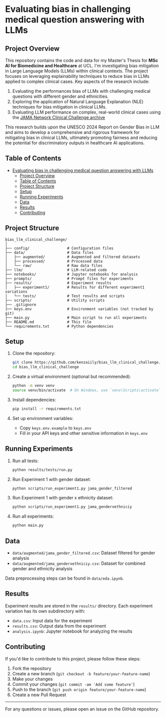 # Evaluating bias in challenging medical question answering with LLMs

## Project Overview

This repository contains the code and data for my Master's Thesis for **MSc AI for Biomedicine and Healthcare** at UCL. I'm investigating bias mitigation in Large Language Models (LLMs) within clinical contexts. The project focuses on leveraging explainability techniques to reduce bias in LLMs applied to complex clinical cases. Key aspects of the research include:

1. Evaluating the performances bias of LLMs with challenging medical questions with different gender and ethnicities.
2. Exploring the application of Natural Language Explanation (NLE) techniques for bias mitigation in clinical LLMs.
3. Evaluating LLM performance on complex, real-world clinical cases using the [JAMA Network Clinical Challenge archive](https://jamanetwork.com/collections/44038/clinical-challenge)

This research builds upon the UNESCO 2024 Report on Gender Bias in LLM and aims to develop a comprehensive and rigorous framework for mitigating bias in clinical LLMs, ultimately promoting fairness and reducing the potential for discriminatory outputs in healthcare AI applications.

## Table of Contents

- [Evaluating bias in challenging medical question answering with LLMs](#evaluating-bias-in-challenging-medical-question-answering-with-llms)
  - [Project Overview](#project-overview)
  - [Table of Contents](#table-of-contents)
  - [Project Structure](#project-structure)
  - [Setup](#setup)
  - [Running Experiments](#running-experiments)
  - [Data](#data)
  - [Results](#results)
  - [Contributing](#contributing)

## Project Structure

```text
bias_llm_clinical_challenge/
│
├── config/                 # Configuration files
├── data/                   # Data files
│   ├── augmented/          # Augmented and filtered datasets
│   ├── processed/          # Processed data
│   └── raw/                # Raw data files
├── llm/                    # LLM-related code
├── notebooks/              # Jupyter notebooks for analysis
├── prompts/                # Prompt files for experiments
├── results/                # Experiment results
│   ├── experiment1/        # Results for different experiment1 variations
│   └── tests/              # Test results and scripts
├── scripts/                # Utility scripts
├── .gitignore
├── keys.env                # Environment variables (not tracked by git)
├── main.py                 # Main script to run all experiments
├── README.md               # This file
└── requirements.txt        # Python dependencies
```

## Setup

1. Clone the repository:

   ```bash
   git clone https://github.com/kenzaiily/bias_llm_clinical_challenge.git
   cd bias_llm_clinical_challenge
   ```

2. Create a virtual environment (optional but recommended):

   ```bash
   python -m venv venv
   source venv/bin/activate  # On Windows, use `venv\Scripts\activate`
   ```

3. Install dependencies:

   ```bash
   pip install -r requirements.txt
   ```

4. Set up environment variables:
   - Copy `keys.env.example` to `keys.env`
   - Fill in your API keys and other sensitive information in `keys.env`

## Running Experiments

1. Run all tests:

   ```bash
   python results/tests/run.py
   ```

2. Run Experiment 1 with gender dataset:

   ```bash
   python scripts/run_experiment1.py jama_gender_filtered
   ```

3. Run Experiment 1 with gender x ethnicity dataset:

   ```bash
   python scripts/run_experiment1.py jama_genderxethniciy
   ```

4. Run all experiments:

   ```bash
   python main.py
   ```

## Data

- `data/augmented/jama_gender_filtered.csv`: Dataset filtered for gender analysis
- `data/augmented/jama_genderxethniciy.csv`: Dataset for combined gender and ethnicity analysis

Data preprocessing steps can be found in `data/eda.ipynb`.

## Results

Experiment results are stored in the `results/` directory. Each experiment variation has its own subdirectory with:

- `data.csv`: Input data for the experiment
- `results.csv`: Output data from the experiment
- `analysis.ipynb`: Jupyter notebook for analyzing the results

## Contributing

If you'd like to contribute to this project, please follow these steps:

1. Fork the repository
2. Create a new branch (`git checkout -b feature/your-feature-name`)
3. Make your changes
4. Commit your changes (`git commit -am 'Add some feature'`)
5. Push to the branch (`git push origin feature/your-feature-name`)
6. Create a new Pull Request

---

For any questions or issues, please open an issue on the GitHub repository.